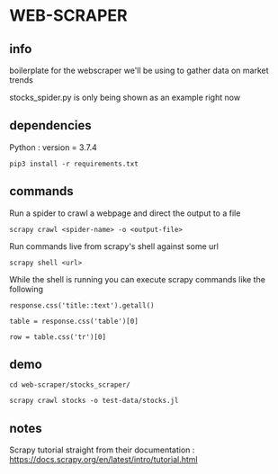 # WEB-SCRAPER

## info

boilerplate for the webscraper we'll be using to gather data on market trends

stocks_spider.py is only being shown as an example right now

## dependencies

Python : version = 3.7.4

`pip3 install -r requirements.txt`

## commands

Run a spider to crawl a webpage and direct the output to a file

`scrapy crawl <spider-name> -o <output-file>`

Run commands live from scrapy's shell against some url

`scrapy shell <url>`

While the shell is running you can execute scrapy commands like the following

`response.css('title::text').getall()`

`table = response.css('table')[0]`

`row = table.css('tr')[0]`

## demo

`cd web-scraper/stocks_scraper/`

`scrapy crawl stocks -o test-data/stocks.jl`

## notes

Scrapy tutorial straight from their documentation : https://docs.scrapy.org/en/latest/intro/tutorial.html
